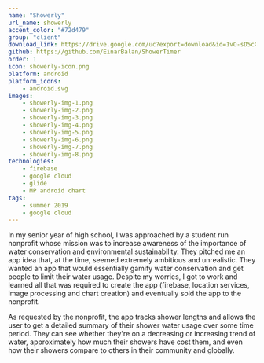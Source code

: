 ```yaml
---
name: "Showerly"
url_name: showerly
accent_color: "#72d479"
group: "client"
download_link: https://drive.google.com/uc?export=download&id=1vO-sD5cXRxBzysui65YAoPZczTqbCwTt
github: https://github.com/EinarBalan/ShowerTimer
order: 1
icon: showerly-icon.png
platform: android
platform_icons: 
    - android.svg
images: 
    - showerly-img-1.png
    - showerly-img-2.png
    - showerly-img-3.png
    - showerly-img-4.png
    - showerly-img-5.png
    - showerly-img-6.png
    - showerly-img-7.png
    - showerly-img-8.png
technologies:
    - firebase
    - google cloud
    - glide
    - MP android chart
tags:
    - summer 2019
    - google cloud
---
```


In my senior year of high school, I was approached by a student run nonprofit whose mission was to increase awareness of the importance of water conservation and environmental sustainability. They pitched me an app idea that, at the time, seemed extremely ambitious and unrealistic. They wanted an app that would essentially gamify water conservation and get people to limit their water usage. Despite my worries, I got to work and learned all that was required to create the app (firebase, location services, image processing and chart creation) and eventually sold the app to the nonprofit. 

As requested by the nonprofit, the app tracks shower lengths and allows the user to get a detailed summary of their shower water usage over some time period. They can see whether they're on a decreasing or increasing trend of water, approximately how much their showers have cost them, and even how their showers compare to others in their community and globally.